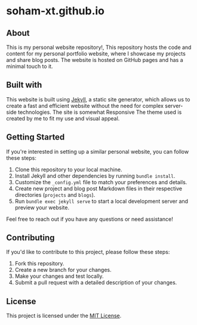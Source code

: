 # soham-xt.github.io
## About
This is my personal website repository!, This repository hosts the code and content for my personal portfolio website, where I showcase my projects and share blog posts.
The website is hosted on GitHub pages and has a minimal touch to it.
## Built with
This website is built using [Jekyll](https://jekyllrb.com/), a static site generator, which allows us to create a fast and efficient website without the need for complex server- side technologies. The site is somewhat Responsive 
The theme used is created by me to fit my use and visual appeal.

## Getting Started

If you're interested in setting up a similar personal website, you can follow these steps:

1. Clone this repository to your local machine.
2. Install Jekyll and other dependencies by running `bundle install`.
3. Customize the `_config.yml` file to match your preferences and details.
4. Create new project and blog post Markdown files in their respective directories (`projects` and `blogs`).
5. Run `bundle exec jekyll serve` to start a local development server and preview your website.

Feel free to reach out if you have any questions or need assistance!

## Contributing

If you'd like to contribute to this project, please follow these steps:

1. Fork this repository.
2. Create a new branch for your changes.
3. Make your changes and test locally.
4. Submit a pull request with a detailed description of your changes.

## License

This project is licensed under the [MIT License](LICENSE).
